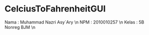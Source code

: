 # CelciusToFahrenheitGUI
Nama  : Muhammad Nazri Asy`Ary \n
NPM   : 2010010257 \n
Kelas : 5B Nonreg BJM \n
